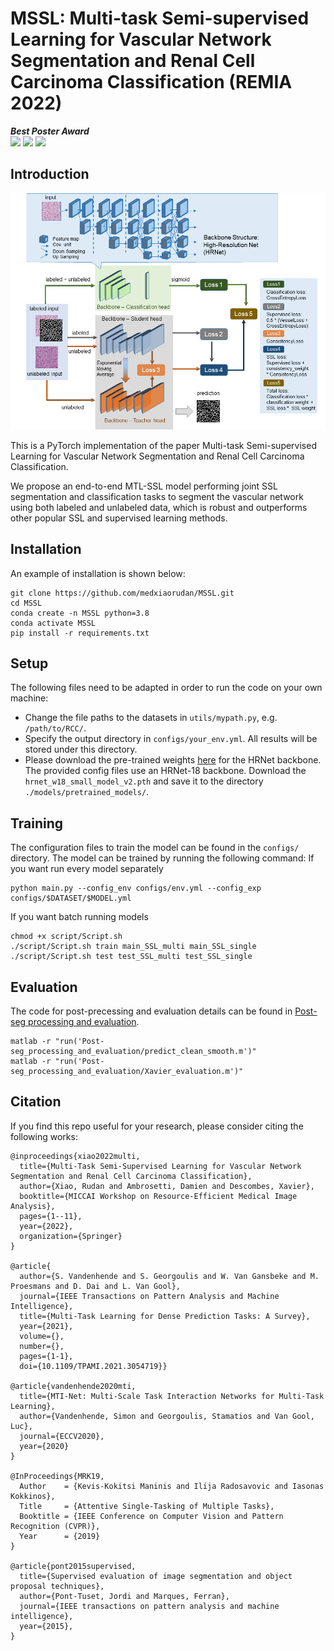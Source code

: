 # MSSL: Multi-task Semi-supervised Learning for Vascular Network Segmentation and Renal Cell Carcinoma Classification (REMIA 2022)
***Best Poster Award*** \
<a href="https://link.springer.com/chapter/10.1007/978-3-031-16876-5_1"><img src="https://img.shields.io/badge/link.springer-10.1007-%23B31B1B"></a>
<a href="https://drive.google.com/file/d/1p42CPRfAgPPuY7_HrS-zVKJeXI88G0jS/view?usp=drive_link"><img src="https://img.shields.io/badge/Poster%20-online-brightgreen"></a>
<a href="https://drive.google.com/file/d/1q-uq_tS11zYJ84V2qT_-MDjccnh7lFmA/view?usp=drive_link"><img src="https://img.shields.io/badge/Presentation%20-online-brightgreen"></a>
<be>

## Introduction
<center>
<img src="https://github.com/medxiaorudan/MSSL/blob/main/images/model.png" width="700" > 
</center>

This is a PyTorch implementation of the paper Multi-task Semi-supervised Learning for Vascular Network Segmentation and Renal Cell Carcinoma Classification.

We propose an end-to-end MTL-SSL model performing joint SSL segmentation and classification tasks to segment the vascular network using both labeled and unlabeled data, which is robust and outperforms other popular SSL and supervised learning methods.   

## Installation
An example of installation is shown below:
```
git clone https://github.com/medxiaorudan/MSSL.git
cd MSSL
conda create -n MSSL python=3.8
conda activate MSSL
pip install -r requirements.txt
```
## Setup 
The following files need to be adapted in order to run the code on your own machine:
- Change the file paths to the datasets in `utils/mypath.py`, e.g. `/path/to/RCC/`.
- Specify the output directory in `configs/your_env.yml`. All results will be stored under this directory.
- Please download the pre-trained weights [here](https://github.com/HRNet/HRNet-Image-Classification) for the HRNet backbone. 
The provided config files use an HRNet-18 backbone. Download the `hrnet_w18_small_model_v2.pth` and save it to the directory `./models/pretrained_models/`.

## Training
The configuration files to train the model can be found in the `configs/` directory. The model can be trained by running the following command:
If you want run every model separately
```
python main.py --config_env configs/env.yml --config_exp configs/$DATASET/$MODEL.yml
```

If you want batch running models
```
chmod +x script/Script.sh
./script/Script.sh train main_SSL_multi main_SSL_single
./script/Script.sh test test_SSL_multi test_SSL_single
```

## Evaluation
The code for post-precessing and evaluation details can be found in [Post-seg processing and evaluation](https://github.com/medxiaorudan/RCC-MSSL/blob/main/Post-seg_processing_and_evaluation).

```
matlab -r "run('Post-seg_processing_and_evaluation/predict_clean_smooth.m')"
matlab -r "run('Post-seg_processing_and_evaluation/Xavier_evaluation.m')"
```

## Citation
If you find this repo useful for your research, please consider citing the following works:
```
@inproceedings{xiao2022multi,
  title={Multi-Task Semi-Supervised Learning for Vascular Network Segmentation and Renal Cell Carcinoma Classification},
  author={Xiao, Rudan and Ambrosetti, Damien and Descombes, Xavier},
  booktitle={MICCAI Workshop on Resource-Efficient Medical Image Analysis},
  pages={1--11},
  year={2022},
  organization={Springer}
}

@article{
  author={S. Vandenhende and S. Georgoulis and W. Van Gansbeke and M. Proesmans and D. Dai and L. Van Gool},
  journal={IEEE Transactions on Pattern Analysis and Machine Intelligence}, 
  title={Multi-Task Learning for Dense Prediction Tasks: A Survey}, 
  year={2021},
  volume={},
  number={},
  pages={1-1},
  doi={10.1109/TPAMI.2021.3054719}}

@article{vandenhende2020mti,
  title={MTI-Net: Multi-Scale Task Interaction Networks for Multi-Task Learning},
  author={Vandenhende, Simon and Georgoulis, Stamatios and Van Gool, Luc},
  journal={ECCV2020},
  year={2020}
}

@InProceedings{MRK19,
  Author    = {Kevis-Kokitsi Maninis and Ilija Radosavovic and Iasonas Kokkinos},
  Title     = {Attentive Single-Tasking of Multiple Tasks},
  Booktitle = {IEEE Conference on Computer Vision and Pattern Recognition (CVPR)},
  Year      = {2019}
}

@article{pont2015supervised,
  title={Supervised evaluation of image segmentation and object proposal techniques},
  author={Pont-Tuset, Jordi and Marques, Ferran},
  journal={IEEE transactions on pattern analysis and machine intelligence},
  year={2015},
}
```
